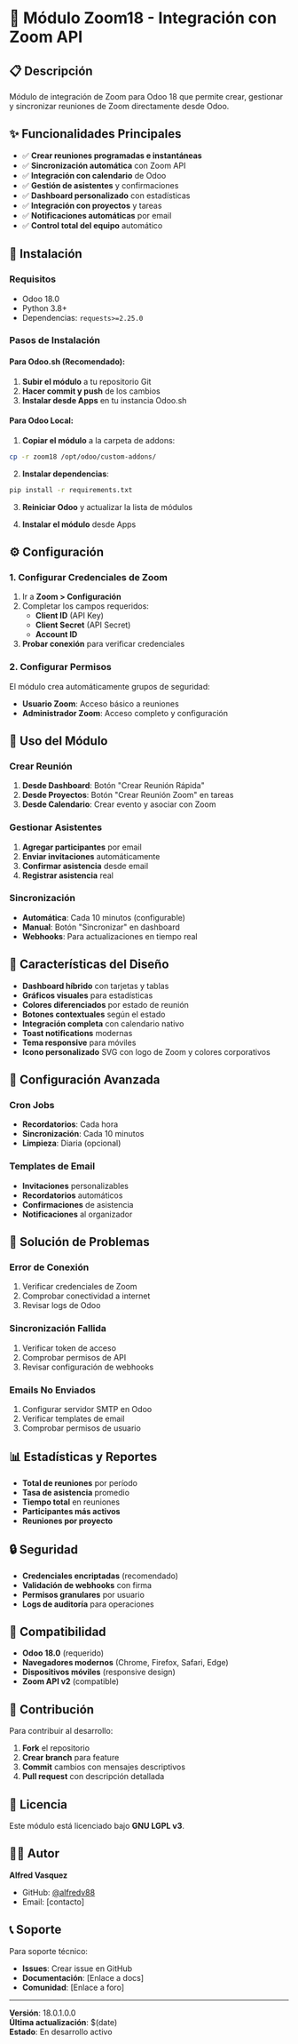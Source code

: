 # 🎥 Módulo Zoom18 - Integración con Zoom API

## 📋 **Descripción**

Módulo de integración de Zoom para Odoo 18 que permite crear, gestionar y sincronizar reuniones de Zoom directamente desde Odoo.

## ✨ **Funcionalidades Principales**

- ✅ **Crear reuniones programadas e instantáneas**
- ✅ **Sincronización automática** con Zoom API
- ✅ **Integración con calendario** de Odoo
- ✅ **Gestión de asistentes** y confirmaciones
- ✅ **Dashboard personalizado** con estadísticas
- ✅ **Integración con proyectos** y tareas
- ✅ **Notificaciones automáticas** por email
- ✅ **Control total del equipo** automático

## 🚀 **Instalación**

### **Requisitos**
- Odoo 18.0
- Python 3.8+
- Dependencias: `requests>=2.25.0`

### **Pasos de Instalación**

#### **Para Odoo.sh (Recomendado):**
1. **Subir el módulo** a tu repositorio Git
2. **Hacer commit y push** de los cambios
3. **Instalar desde Apps** en tu instancia Odoo.sh

#### **Para Odoo Local:**
1. **Copiar el módulo** a la carpeta de addons:
```bash
cp -r zoom18 /opt/odoo/custom-addons/
```

2. **Instalar dependencias**:
```bash
pip install -r requirements.txt
```

3. **Reiniciar Odoo** y actualizar la lista de módulos

4. **Instalar el módulo** desde Apps

## ⚙️ **Configuración**

### **1. Configurar Credenciales de Zoom**

1. Ir a **Zoom > Configuración**
2. Completar los campos requeridos:
   - **Client ID** (API Key)
   - **Client Secret** (API Secret)
   - **Account ID**
3. **Probar conexión** para verificar credenciales

### **2. Configurar Permisos**

El módulo crea automáticamente grupos de seguridad:
- **Usuario Zoom**: Acceso básico a reuniones
- **Administrador Zoom**: Acceso completo y configuración

## 📖 **Uso del Módulo**

### **Crear Reunión**

1. **Desde Dashboard**: Botón "Crear Reunión Rápida"
2. **Desde Proyectos**: Botón "Crear Reunión Zoom" en tareas
3. **Desde Calendario**: Crear evento y asociar con Zoom

### **Gestionar Asistentes**

1. **Agregar participantes** por email
2. **Enviar invitaciones** automáticamente
3. **Confirmar asistencia** desde email
4. **Registrar asistencia** real

### **Sincronización**

- **Automática**: Cada 10 minutos (configurable)
- **Manual**: Botón "Sincronizar" en dashboard
- **Webhooks**: Para actualizaciones en tiempo real

## 🎨 **Características del Diseño**

- **Dashboard híbrido** con tarjetas y tablas
- **Gráficos visuales** para estadísticas
- **Colores diferenciados** por estado de reunión
- **Botones contextuales** según el estado
- **Integración completa** con calendario nativo
- **Toast notifications** modernas
- **Tema responsive** para móviles
- **Icono personalizado** SVG con logo de Zoom y colores corporativos

## 🔧 **Configuración Avanzada**

### **Cron Jobs**

- **Recordatorios**: Cada hora
- **Sincronización**: Cada 10 minutos
- **Limpieza**: Diaria (opcional)

### **Templates de Email**

- **Invitaciones** personalizables
- **Recordatorios** automáticos
- **Confirmaciones** de asistencia
- **Notificaciones** al organizador

## 🐛 **Solución de Problemas**

### **Error de Conexión**
1. Verificar credenciales de Zoom
2. Comprobar conectividad a internet
3. Revisar logs de Odoo

### **Sincronización Fallida**
1. Verificar token de acceso
2. Comprobar permisos de API
3. Revisar configuración de webhooks

### **Emails No Enviados**
1. Configurar servidor SMTP en Odoo
2. Verificar templates de email
3. Comprobar permisos de usuario

## 📊 **Estadísticas y Reportes**

- **Total de reuniones** por período
- **Tasa de asistencia** promedio
- **Tiempo total** en reuniones
- **Participantes más activos**
- **Reuniones por proyecto**

## 🔒 **Seguridad**

- **Credenciales encriptadas** (recomendado)
- **Validación de webhooks** con firma
- **Permisos granulares** por usuario
- **Logs de auditoría** para operaciones

## 📱 **Compatibilidad**

- **Odoo 18.0** (requerido)
- **Navegadores modernos** (Chrome, Firefox, Safari, Edge)
- **Dispositivos móviles** (responsive design)
- **Zoom API v2** (compatible)

## 🤝 **Contribución**

Para contribuir al desarrollo:

1. **Fork** el repositorio
2. **Crear branch** para feature
3. **Commit** cambios con mensajes descriptivos
4. **Pull request** con descripción detallada

## 📄 **Licencia**

Este módulo está licenciado bajo **GNU LGPL v3**.

## 👨‍💻 **Autor**

**Alfred Vasquez**
- GitHub: [@alfredv88](https://github.com/alfredv88)
- Email: [contacto]

## 📞 **Soporte**

Para soporte técnico:
- **Issues**: Crear issue en GitHub
- **Documentación**: [Enlace a docs]
- **Comunidad**: [Enlace a foro]

---

**Versión**: 18.0.1.0.0  
**Última actualización**: $(date)  
**Estado**: En desarrollo activo
